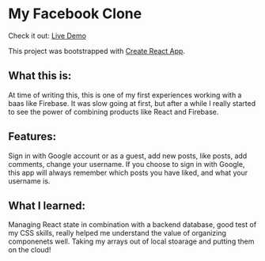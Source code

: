 # My Facebook Clone

Check it out: [Live Demo](https://skeanster.github.io/facebook-clone-react/)

This project was bootstrapped with [Create React App](https://github.com/facebook/create-react-app).

## What this is:

At time of writing this, this is one of my first experiences working with a baas like Firebase.
It was slow going at first, but after a while I really started to see the power of combining products like React and Firebase.

## Features:

Sign in with Google account or as a guest, add new posts, like posts, add comments, change your username. If you choose to sign in with Google, this app will always remember which posts you have liked, and what your username is.

## What I learned:

Managing React state in combination with a backend database, good test of my CSS skills, really helped me understand the value of organizing componenets well. Taking my arrays out of local stoarage and putting them on the cloud!
